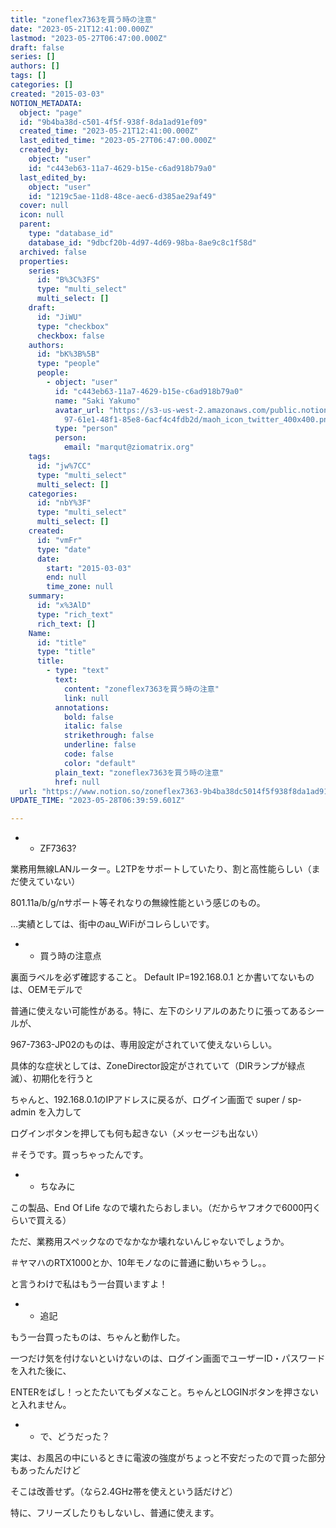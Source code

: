 ```yaml
---
title: "zoneflex7363を買う時の注意"
date: "2023-05-21T12:41:00.000Z"
lastmod: "2023-05-27T06:47:00.000Z"
draft: false
series: []
authors: []
tags: []
categories: []
created: "2015-03-03"
NOTION_METADATA:
  object: "page"
  id: "9b4ba38d-c501-4f5f-938f-8da1ad91ef09"
  created_time: "2023-05-21T12:41:00.000Z"
  last_edited_time: "2023-05-27T06:47:00.000Z"
  created_by:
    object: "user"
    id: "c443eb63-11a7-4629-b15e-c6ad918b79a0"
  last_edited_by:
    object: "user"
    id: "1219c5ae-11d8-48ce-aec6-d385ae29af49"
  cover: null
  icon: null
  parent:
    type: "database_id"
    database_id: "9dbcf20b-4d97-4d69-98ba-8ae9c8c1f58d"
  archived: false
  properties:
    series:
      id: "B%3C%3FS"
      type: "multi_select"
      multi_select: []
    draft:
      id: "JiWU"
      type: "checkbox"
      checkbox: false
    authors:
      id: "bK%3B%5B"
      type: "people"
      people:
        - object: "user"
          id: "c443eb63-11a7-4629-b15e-c6ad918b79a0"
          name: "Saki Yakumo"
          avatar_url: "https://s3-us-west-2.amazonaws.com/public.notion-static.com/3ad1c4\
            97-61e1-48f1-85e8-6acf4c4fdb2d/maoh_icon_twitter_400x400.png"
          type: "person"
          person:
            email: "marqut@ziomatrix.org"
    tags:
      id: "jw%7CC"
      type: "multi_select"
      multi_select: []
    categories:
      id: "nbY%3F"
      type: "multi_select"
      multi_select: []
    created:
      id: "vmFr"
      type: "date"
      date:
        start: "2015-03-03"
        end: null
        time_zone: null
    summary:
      id: "x%3AlD"
      type: "rich_text"
      rich_text: []
    Name:
      id: "title"
      type: "title"
      title:
        - type: "text"
          text:
            content: "zoneflex7363を買う時の注意"
            link: null
          annotations:
            bold: false
            italic: false
            strikethrough: false
            underline: false
            code: false
            color: "default"
          plain_text: "zoneflex7363を買う時の注意"
          href: null
  url: "https://www.notion.so/zoneflex7363-9b4ba38dc5014f5f938f8da1ad91ef09"
UPDATE_TIME: "2023-05-28T06:39:59.601Z"

---
```

<link rel="stylesheet" href="https://cdn.jsdelivr.net/npm/katex@0.16.2/dist/katex.min.css" integrity="sha384-bYdxxUwYipFNohQlHt0bjN/LCpueqWz13HufFEV1SUatKs1cm4L6fFgCi1jT643X" crossorigin="anonymous">

- * ZF7363?

業務用無線LANルーター。L2TPをサポートしていたり、割と高性能らしい（まだ使えていない）


801.11a/b/g/nサポート等それなりの無線性能という感じのもの。


…実績としては、街中のau_WiFiがコレらしいです。

- * 買う時の注意点

裏面ラベルを必ず確認すること。 Default IP=192.168.0.1 とか書いてないものは、OEMモデルで


普通に使えない可能性がある。特に、左下のシリアルのあたりに張ってあるシールが、


967-7363-JP02のものは、専用設定がされていて使えないらしい。


具体的な症状としては、ZoneDirector設定がされていて（DIRランプが緑点滅）、初期化を行うと


ちゃんと、192.168.0.1のIPアドレスに戻るが、ログイン画面で super / sp-admin を入力して


ログインボタンを押しても何も起きない（メッセージも出ない）


＃そうです。買っちゃったんです。

- * ちなみに

この製品、End Of Life なので壊れたらおしまい。（だからヤフオクで6000円くらいで買える）


ただ、業務用スペックなのでなかなか壊れないんじゃないでしょうか。


＃ヤマハのRTX1000とか、10年モノなのに普通に動いちゃうし。。


と言うわけで私はもう一台買いますよ！

- * 追記

もう一台買ったものは、ちゃんと動作した。


一つだけ気を付けないといけないのは、ログイン画面でユーザーID・パスワードを入れた後に、


ENTERをばし！っとたたいてもダメなこと。ちゃんとLOGINボタンを押さないと入れません。

- * で、どうだった？

実は、お風呂の中にいるときに電波の強度がちょっと不安だったので買った部分もあったんだけど


そこは改善せず。（なら2.4GHz帯を使えという話だけど）


特に、フリーズしたりもしないし、普通に使えます。

